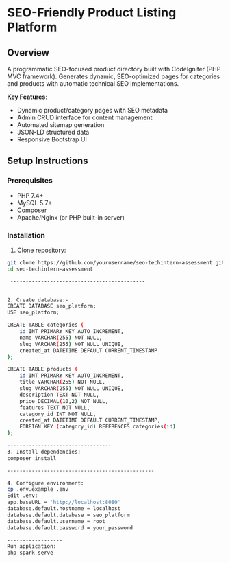 # SEO-Friendly Product Listing Platform

## Overview
A programmatic SEO-focused product directory built with CodeIgniter (PHP MVC framework). Generates dynamic, SEO-optimized pages for categories and products with automatic technical SEO implementations.

**Key Features**:
- Dynamic product/category pages with SEO metadata
- Admin CRUD interface for content management
- Automated sitemap generation
- JSON-LD structured data
- Responsive Bootstrap UI

## Setup Instructions

### Prerequisites
- PHP 7.4+
- MySQL 5.7+
- Composer
- Apache/Nginx (or PHP built-in server)

### Installation
1. Clone repository:
```bash
git clone https://github.com/yourusername/seo-techintern-assessment.git
cd seo-techintern-assessment

 --------------------------------------------


2. Create database:-
CREATE DATABASE seo_platform;
USE seo_platform;

CREATE TABLE categories (
    id INT PRIMARY KEY AUTO_INCREMENT,
    name VARCHAR(255) NOT NULL,
    slug VARCHAR(255) NOT NULL UNIQUE,
    created_at DATETIME DEFAULT CURRENT_TIMESTAMP
);

CREATE TABLE products (
    id INT PRIMARY KEY AUTO_INCREMENT,
    title VARCHAR(255) NOT NULL,
    slug VARCHAR(255) NOT NULL UNIQUE,
    description TEXT NOT NULL,
    price DECIMAL(10,2) NOT NULL,
    features TEXT NOT NULL,
    category_id INT NOT NULL,
    created_at DATETIME DEFAULT CURRENT_TIMESTAMP,
    FOREIGN KEY (category_id) REFERENCES categories(id)
);

----------------------------------
3. Install dependencies:
composer install

------------------------------------------------

4. Configure environment:
cp .env.example .env
Edit .env:
app.baseURL = 'http://localhost:8080'
database.default.hostname = localhost
database.default.database = seo_platform
database.default.username = root
database.default.password = your_password

------------------
Run application:
php spark serve
